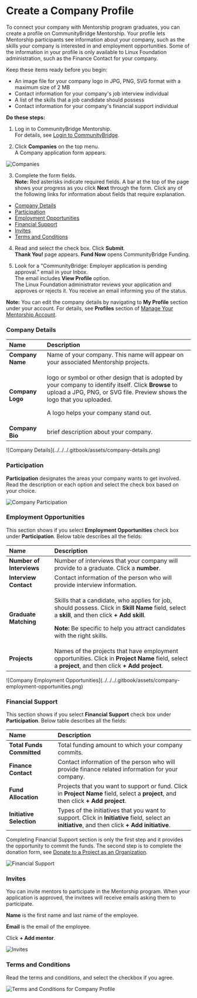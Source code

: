 # Create a Company Profile

To connect your company with Mentorship program graduates, you can create a profile on CommunityBridge Mentorship. Your profile lets Mentorship participants see information about your company, such as the skills your company is interested in and employment opportunities. Some of the information in your profile is only available to Linux Foundation administration, such as the Finance Contact for your company.

Keep these items ready before you begin:

* An image file for your company logo in JPG, PNG, SVG format with a maximum size of 2 MB
* Contact information for your company's job interview individual
* A list of the skills that a job candidate should possess
* Contact information for your company's financial support individual

**Do these steps:**

1. Log in to CommunityBridge Mentorship.  
For details, see [Login to CommunityBridge](../../../sso/log-in-to-communitybridge/).  
  
2. Click **Companies** on the top menu.  
A Company application form appears.

![Companies](../../../.gitbook/assets/companies.png)

3. Complete the form fields.  
**Note:** Red asterisks indicate required fields. A bar at the top of the page shows your progress as you click **Next** through the form. Click any of the following links for information about fields that require explanation.

* [Company Details](create-a-company-profile.md#CreateaCompanyProfile-CompanyDetails)
* [Participation](create-a-company-profile.md#CreateaCompanyProfile-Participation)
* [Employment Opportunities](create-a-company-profile.md#CreateaCompanyProfile-EmploymentOpportunities)
* [Financial Support](create-a-company-profile.md#CreateaCompanyProfile-FinancialSupport)
* [Invites](create-a-company-profile.md#CreateaCompanyProfile-Invites)
* [Terms and Conditions](create-a-company-profile.md#CreateaCompanyProfile-TermsandConditions)

4. Read and select the check box. Click **Submit**.  
**Thank You!** page appears. **Fund Now** opens CommunityBridge Funding.  
  
5. Look for a "CommunityBridge: Employer application is pending approval." email in your Inbox.  
The email includes **View Profile** option.   
The Linux Foundation administrator reviews your application and approves or rejects it. You receive an email informing you of the status.

**Note:** You can edit the company details by navigating to **My Profile** section under your account. For details, see **Profiles** section of [Manage Your Mentorship Account](../administrators/manage-your-mentorship-account.md#profiles).

### Company Details <a id="CreateaCompanyProfile-CompanyDetails"></a>

<table>
  <thead>
    <tr>
      <th style="text-align:left">Name</th>
      <th style="text-align:left">Description</th>
    </tr>
  </thead>
  <tbody>
    <tr>
      <td style="text-align:left"><b>Company Name</b>
      </td>
      <td style="text-align:left">Name of your company. This name will appear on your associated Mentorship
        projects.</td>
    </tr>
    <tr>
      <td style="text-align:left"><b>Company Logo</b>
      </td>
      <td style="text-align:left">
        <p>logo or symbol or other design that is adopted by your company to identify
          itself. Click <b>Browse</b> to upload a JPG, PNG, or SVG file. Preview shows
          the logo that you uploaded.</p>
        <p>A logo helps your company stand out.</p>
      </td>
    </tr>
    <tr>
      <td style="text-align:left"><b>Company Bio</b>
      </td>
      <td style="text-align:left">brief description about your company.</td>
    </tr>
  </tbody>
</table>![Company Details](../../../.gitbook/assets/company-details.png)

### Participation <a id="CreateaCompanyProfile-Participation"></a>

**Participation** designates the areas your company wants to get involved. Read the description or each option and select the check box based on your choice.

![Company Participation](../../../.gitbook/assets/company-participation.png)

### Employment Opportunities <a id="CreateaCompanyProfile-EmploymentOpportunities"></a>

This section shows if you select **Employment Opportunities** check box under **Participation**. Below table describes all the fields:

<table>
  <thead>
    <tr>
      <th style="text-align:left">Name</th>
      <th style="text-align:left">Description</th>
    </tr>
  </thead>
  <tbody>
    <tr>
      <td style="text-align:left"><b>Number of Interviews</b>
      </td>
      <td style="text-align:left">Number of interviews that your company will provide to a graduate. Click
        a <b>number</b>.</td>
    </tr>
    <tr>
      <td style="text-align:left"><b>Interview Contact</b>
      </td>
      <td style="text-align:left">Contact information of the person who will provide interview information.</td>
    </tr>
    <tr>
      <td style="text-align:left"><b>Graduate Matching</b>
      </td>
      <td style="text-align:left">
        <p>Skills that a candidate, who applies for job, should possess. Click in <b>Skill Name </b>field,
          select a <b>skill</b>, and then click <b>+ Add skill</b>.</p>
        <p><b>Note: </b>Be specific to help you attract candidates with the right
          skills.</p>
      </td>
    </tr>
    <tr>
      <td style="text-align:left"><b>Projects</b>
      </td>
      <td style="text-align:left">Names of the projects that have employment opportunities. Click in <b>Project Name </b>field,
        select a <b>project</b>, and then click <b>+ Add project</b>.</td>
    </tr>
  </tbody>
</table>![Company Employment Opportunities](../../../.gitbook/assets/company-employment-opportunities.png)

### Financial Support <a id="CreateaCompanyProfile-FinancialSupport"></a>

This section shows if you select **Financial Support** check box under **Participation**. Below table describes all the fields:

| Name | Description |
| :--- | :--- |
| **Total Funds Committed** | Total funding amount to which your company commits. |
| **Finance Contact** | Contact information of the person who will provide finance related information for your company. |
| **Fund Allocation** | Projects that you want to support or fund. Click in **Project Name** field, select a **project**, and then click **+ Add project**. |
| **Initiative Selection** |  Types of the initiatives that you want to support. Click in **Initiative** field, select an **initiative**, and then click **+ Add initiative**. |

Completing Financial Support section is only the first step and it provides the opportunity to commit the funds. The second step is to complete the donation form, see [Donate to a Project as an Organization](../../communitybridge-funding/donate-sponsor/donate-as-a-project-sponsor/). 

![Financial Support](../../../.gitbook/assets/financial-support.png)

### Invites <a id="CreateaCompanyProfile-Invites"></a>

You can invite mentors to participate in the Mentorship program. When your application is approved, the invitees will receive emails asking them to participate.

**Name** is the first name and last name of the employee.

**Email** is the email of the employee. 

Click **+ Add mentor**.

![Invites](../../../.gitbook/assets/invites.png)

### Terms and Conditions <a id="CreateaCompanyProfile-TermsandConditions"></a>

Read the terms and conditions, and select the checkbox if you agree.

![Terms and Conditions for Company Profile](../../../.gitbook/assets/terms-and-conditions-for-compnay-profile.png)

